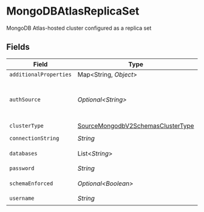 # MongoDBAtlasReplicaSet

MongoDB Atlas-hosted cluster configured as a replica set


## Fields

| Field                                                                                                                                                                                          | Type                                                                                                                                                                                           | Required                                                                                                                                                                                       | Description                                                                                                                                                                                    | Example                                                                                                                                                                                        |
| ---------------------------------------------------------------------------------------------------------------------------------------------------------------------------------------------- | ---------------------------------------------------------------------------------------------------------------------------------------------------------------------------------------------- | ---------------------------------------------------------------------------------------------------------------------------------------------------------------------------------------------- | ---------------------------------------------------------------------------------------------------------------------------------------------------------------------------------------------- | ---------------------------------------------------------------------------------------------------------------------------------------------------------------------------------------------- |
| `additionalProperties`                                                                                                                                                                         | Map\<String, *Object*>                                                                                                                                                                         | :heavy_minus_sign:                                                                                                                                                                             | N/A                                                                                                                                                                                            |                                                                                                                                                                                                |
| `authSource`                                                                                                                                                                                   | *Optional\<String>*                                                                                                                                                                            | :heavy_minus_sign:                                                                                                                                                                             | The authentication source where the user information is stored.  See https://www.mongodb.com/docs/manual/reference/connection-string/#mongodb-urioption-urioption.authSource for more details. | admin                                                                                                                                                                                          |
| `clusterType`                                                                                                                                                                                  | [SourceMongodbV2SchemasClusterType](../../models/shared/SourceMongodbV2SchemasClusterType.md)                                                                                                  | :heavy_check_mark:                                                                                                                                                                             | N/A                                                                                                                                                                                            |                                                                                                                                                                                                |
| `connectionString`                                                                                                                                                                             | *String*                                                                                                                                                                                       | :heavy_check_mark:                                                                                                                                                                             | The connection string of the cluster that you want to replicate.                                                                                                                               | mongodb+srv://cluster0.abcd1.mongodb.net/                                                                                                                                                      |
| `databases`                                                                                                                                                                                    | List\<*String*>                                                                                                                                                                                | :heavy_check_mark:                                                                                                                                                                             | The names of the MongoDB databases that contain the collection(s) to replicate.                                                                                                                |                                                                                                                                                                                                |
| `password`                                                                                                                                                                                     | *String*                                                                                                                                                                                       | :heavy_check_mark:                                                                                                                                                                             | The password associated with this username.                                                                                                                                                    |                                                                                                                                                                                                |
| `schemaEnforced`                                                                                                                                                                               | *Optional\<Boolean>*                                                                                                                                                                           | :heavy_minus_sign:                                                                                                                                                                             | When enabled, syncs will validate and structure records against the stream's schema.                                                                                                           |                                                                                                                                                                                                |
| `username`                                                                                                                                                                                     | *String*                                                                                                                                                                                       | :heavy_check_mark:                                                                                                                                                                             | The username which is used to access the database.                                                                                                                                             |                                                                                                                                                                                                |